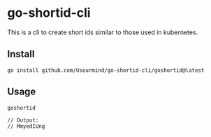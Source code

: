 # go-shortid-cli

This is a cli to create short ids similar to those used in kubernetes.

## Install

    go install github.com/Useurmind/go-shortid-cli/goshortid@latest


## Usage 

    goshortid

    // Output:
    // MmyedIUng